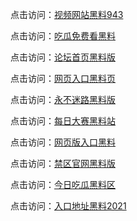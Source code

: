 点击访问：<a href="https://hj-1295.pages.dev/">视频网站黑料943</a>  

点击访问：<a href="https://hj-1301.pages.dev/">吃瓜免费看黑料</a>  

点击访问：<a href="https://hj-952.pages.dev/">论坛首页黑料版</a>  

点击访问：<a href="https://hj-953.pages.dev/">网页入口黑料页</a>  

点击访问：<a href="https://hj-954.pages.dev/">永不迷路黑料版</a>  

点击访问：<a href="https://hj-955.pages.dev/">每日大赛黑料站</a>  

点击访问：<a href="https://hj-956.pages.dev/">网页版入口黑料</a>  

点击访问：<a href="https://hj-957.pages.dev/">禁区官网黑料版</a>  

点击访问：<a href="https://hj-958.pages.dev/">今日吃瓜黑料区</a>  

点击访问：<a href="https://hj-959.pages.dev/">入口地址黑料2021</a>  

